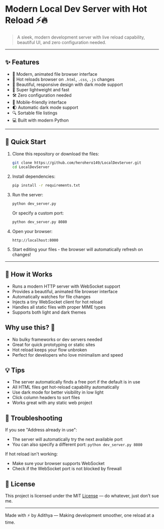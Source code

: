 # Modern Local Dev Server with Hot Reload ⚡🔥

> A sleek, modern development server with live reload capability, beautiful UI, and zero configuration needed.

---

## ✨ Features 

- 📂 Modern, animated file browser interface
- 🔄 Hot reloads browser on `.html`, `.css`, `.js` changes
- 🎨 Beautiful, responsive design with dark mode support
- 🚀 Super lightweight and fast
- 🛠️ Zero configuration needed
- 📱 Mobile-friendly interface
- 🌓 Automatic dark mode support
- 🔍 Sortable file listings
- 💻 Built with modern Python

---

## 🚀 Quick Start

1. Clone this repository or download the files:
   ```bash
   git clone https://github.com/herohero149/LocalDevServer.git
   cd LocalDevServer
   ```

2. Install dependencies:
   ```bash
   pip install -r requirements.txt
   ```

3. Run the server:
   ```bash
   python dev_server.py
   ```
   Or specify a custom port:
   ```bash
   python dev_server.py 8080
   ```

4. Open your browser:
   ```
   http://localhost:8000
   ```

5. Start editing your files - the browser will automatically refresh on changes!

---

## 🔧 How it Works

- Runs a modern HTTP server with WebSocket support
- Provides a beautiful, animated file browser interface
- Automatically watches for file changes
- Injects a tiny WebSocket client for hot reload
- Handles all static files with proper MIME types
- Supports both light and dark themes

## Why use this? 🤔

* No bulky frameworks or dev servers needed
* Great for quick prototyping or static sites
* Hot reload keeps your flow unbroken
* Perfect for developers who love minimalism and speed

## 💡 Tips

- The server automatically finds a free port if the default is in use
- All HTML files get hot-reload capability automatically
- Use dark mode for better visibility in low light
- Click column headers to sort files
- Works great with any static web project

## 🛟 Troubleshooting

If you see "Address already in use":
- The server will automatically try the next available port
- You can also specify a different port: `python dev_server.py 8080`

If hot reload isn't working:
- Make sure your browser supports WebSocket
- Check if the WebSocket port is not blocked by firewall

## 📝 License

This project is licensed under the MIT [License](LICENSE) — do whatever, just don’t sue me.

---

Made with ⚡ by Adithya — Making development smoother, one reload at a time.
